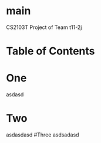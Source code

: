 # main
CS2103T Project of Team t11-2j

# Table of Contents


# One
asdasd
# Two
asdasdasd
#Three
asdsadasd
